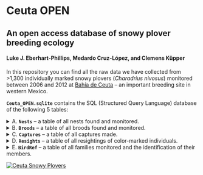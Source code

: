 # Ceuta OPEN
## An open access database of snowy plover breeding ecology
#### Luke J. Eberhart-Phillips, Medardo Cruz-López, and Clemens Küpper

In this repository you can find all the raw data we have collected from >1,300 individually marked snowy plovers (_Charadrius nivosus_) monitored between 2006 and 2012 at [Bahía de Ceuta](https://www.google.com/maps/@23.9197739,-106.9668912,2358m/data=!3m1!1e3 "Google Map Satellite") – an important breeding site in western Mexico.

**`Ceuta_OPEN.sqlite`** contains the SQL (Structured Query Language) database of the following 5 tables:

  <details>
  <summary>A. <b><code>Nests</code></b> – a table of all nests found and monitored.</summary>
  
  Columns are defined as:
  1.	`species`: species of plover (all snowy plover in this case)
  2.	`population`: population at which nest was monitored (all Ceuta in this case)
  3.	`year`: year during which nest was monitored
  4.	`site`: site at which nest was monitored
  5.	`nest`: unique identifier of nest (unique within year and within site)
  6.	`ID`: a concatenation of `year`, `site`, and `nest` to make a unique value across sites and years
  7.	`easting`: UTM easting of nest
  8.	`northing`: UTM northing of nest
  9.	`utm`: UTM zone of nest
  10.	`found_date`: date nest was discovered (mdd format)
  11.	`found_time`: time nest was discovered (24h format)
  12.	`laying_date`: date nest was estimated to have been laid based on egg floatation scores (`float1`, `float2`, and `float3`; defined below)
  13.	`end_date`: date nest ended (mdd format; cause specified in `fate`)
  14.	`last_observation_alive`: date nest was last observed active
  15.	`fate`: fate of nest (e.g., hatched, predated, abandoned, etc.)
  16.	`male`: ring ID of male seen tending nest
  17.	`female`: ring ID of female seen tending nest
  18.	`no_chicks`: number of chicks hatched from nest
  19.	`clutch_size`: number of eggs found in nest
  20.	`length1`: length in millimeters of egg #1
  21.	`width1`: width in millimeters of egg #1 
  22.	`float1`: float score of egg #1 as defined on page 5 of [Székely, Kosztolányi, and Küpper (2008)](https://www.researchgate.net/publication/228494424_Practical_guide_for_investigating_breeding_ecology_of_Kentish_plover_Charadrius_alexandrinus "Practical guide for investigating breeding ecology of Kentish plover Charadrius alexandrinus")
  23.	`length2`: length in millimeters of egg #2
  24.	`width2`: width in millimeters of egg #2
  25.	`float2`: float score of egg #2 as defined on page 5 of [Székely, Kosztolányi, and Küpper (2008)](https://www.researchgate.net/publication/228494424_Practical_guide_for_investigating_breeding_ecology_of_Kentish_plover_Charadrius_alexandrinus "Practical guide for investigating breeding ecology of Kentish plover Charadrius alexandrinus")
  26.	`length3`: length in millimeters of egg #3
  27.	`width3`: width in millimeters of egg #3
  28.	`float3`: float score of egg #3 as defined on page 5 of [Székely, Kosztolányi, and Küpper (2008)](https://www.researchgate.net/publication/228494424_Practical_guide_for_investigating_breeding_ecology_of_Kentish_plover_Charadrius_alexandrinus "Practical guide for investigating breeding ecology of Kentish plover Charadrius alexandrinus")
  29.	`photo`: indication if a photo of nest was taken (1) or not (0)
  30.	`observer`: initials of observer who found nest
  31.	`comments`: miscellaneous comments pertinent to nest's observation
  </details>
  
  <details>
  <summary>B. <b><code>Broods</code></b> – a table of all broods found and monitored.</summary>
  
  Columns are defined as:
  1.	`species`: species of plover (all snowy plover in this case)
  2.	`population`: population at which brood was observed (all Ceuta in this case)
  3.	`year`: year during which brood was observed
  4.	`site`: site at which brood was observed
  5.	`brood`: unique identifier of brood (unique within year and within site). Broods originating from known nests retain the `nest` identifier found in the **`Nests`** table, whereas broods hatching from unknown nests have a negative identifier (e.g., `-2`)
  6.	`ID`: a concatenation of `year`, `site`, and `nest` to make a unique value across sites and years
  7.	`easting`: UTM easting of brood observation
  8.	`northing`: UTM northing of brood observation
  9.	`utm`: UTM zone of brood observation
  10.	`date`: date brood observation was made (mdd format)
  11.	`time`: time brood observation was made (24h format)
  12.	`distance`: estimated distance in meters between brood and observer
  13.	`degree`: estimated bearing of brood relative to observer (i.e., the number of degrees in the angle measured in a clockwise direction from the north line to the line joining the observer to the brood)
  14.	`parents`: parents attending brood at time of observation (0 = no parent present; 1 = one parent (not identified whether male or female); 2 = female only (2+ when female certainly identified, whilst male uncertain); 3 = male only (3+, i.e., opposite of 2+); 4 = both present)
  15.	`male`: ring ID of male observed tending brood
  16.	`female`: ring ID of female observed tending brood
  17.	`chicks`: number of chicks observed in brood
  18.	`chick_codes`: color ring combinations of all chicks observed (individuals seperated by a comma). The scheme can be noted as XX.XX|XX.XX where X indicates a color (or metal) ring, the full stop marks the position of 'knee-joint' and the pipe divides the left and right leg. Thus the readout is "left above . left below | right above . right below". See page 9 of [Székely, Kosztolányi, and Küpper (2008)](https://www.researchgate.net/publication/228494424_Practical_guide_for_investigating_breeding_ecology_of_Kentish_plover_Charadrius_alexandrinus "Practical guide for investigating breeding ecology of Kentish plover Charadrius alexandrinus") for more details.
  19.	`photo`: indication if a photo of the brood was taken (1) or not (0)
  20.	`observer`: initials of observer making brood observation
  21.	`comments`: miscellaneous comments pertinent to brood's observation
  </details>

  <details>
  <summary>C. <b><code>Captures</code></b> – a table of all captures made.</summary>
  
  Columns are defined as:
  1.	`species`: species of plover captured (all snowy plover in this case)
  2.	`population`: population at which capture was made (all Ceuta in this case)
  3.	`year`: year during which capture was made
  4.	`site`: site at which capture was made
  5.	`nest`: unique identifier of nest at which capture was made (unique within year and within site). If capture was made at a brood originating from a unknown nest, the ID is negative (e.g., `-2`).
  6.	`ID`: a concatenation of `year`, `site`, and `nest` to make a unique value
  7.	`ring`: alpha-numeric code of metal ring assigned to captured individual
  8.	`code`: color-ring combination assigned to captured individual. The scheme can be noted as XX.XX|XX.XX where X indicates a color (or metal) ring, the full stop marks the position of 'knee-joint' and the pipe divides the left and right leg. Thus the readout is "left above . left below | right above . right below". See page 9 of [Székely, Kosztolányi, and Küpper (2008)](https://www.researchgate.net/publication/228494424_Practical_guide_for_investigating_breeding_ecology_of_Kentish_plover_Charadrius_alexandrinus "Practical guide for investigating breeding ecology of Kentish plover Charadrius alexandrinus") for more details.
  9.	`age`: age of captured individual (J = juvenile (chicks and first-years), A = adult (second years and older))
  10.	`sex`: sex of captured individual (F = female, M = males, J = unknown sexed juvenile)
  11.	`easting`: UTM easting of capture
  12.	`northing`: UTM northing of capture
  13.	`utm`: UTM zone of capture
  14.	`date`: date capture was made (mdd format)
  15.	`time`: time capture was made (24h format)
  16.	`parents`: parents attending captured individual (if `age` = "J") at time of observation (0 = no parent present; 1 = one parent (not identified whether male or female); 2 = female only (2+ when female certainly identified, whilst male uncertain); 3 = male only (3+, i.e., opposite of 2+); 4 = both present)
  17.	`weight`: weight in grams of captured individual
  18.	`bill`: length in millimeters of upper mandible of captured individual. Measured as the distance between the tip of the forehead feathering at the base of the upper bill, along the ridge of the culmen, and the tip of the bill (also known as the "exposed culmen" measurement; _sensu_ page 8 of Pyle, P. 1997. Identification guide to North American birds. Part 1, Columbidae to Ploceidae. State Creek Press, Bolinas, CA)
  19.	`left_tarsus`: length in millimeters of left tarsus of captured individual. Measured as the distance between the notch at the end of the lateral condyle of the tibiotarsus on the backside of the leg, to the last tarsal scute on the front of the leg at the base of the foot (also known as the "outside tarsus" or "diagonal tarsus" measurement; _sensu_ page 11 of Pyle, P. 1997. Identification guide to North American birds. Part 1, Columbidae to Ploceidae. State Creek Press, Bolinas, CA)
  20.	`right_tarsus`: same as `left_tarsus` measurement above but for right leg of captured individual
  21.	`left_wing`: length in millimeters of left wing of captured individual. Measured as the distance from the carpal joint (the bed of the wing) to the longest primary feather whilst flattening the wing and straightening the primaries (also known as the "maximum flat" or "flattened and straightened" measurement; _sensu_ page 6 of Pyle, P. 1997. Identification guide to North American birds. Part 1, Columbidae to Ploceidae. State Creek Press, Bolinas, CA)
  22.	`right_wing`: same as `left_wing` measurement above but for right wing of captured individual
  23.	`blood`: indication if blood from captured individual was collected (1) or not (0)
  24.	`moult`: primary molt score of captured individual. Scored as a the stage of the moult and the number of feathers at that stage. See [Ringers' Manual, British Trust for Ornithology, Thetford](https://www.bto.org/sites/default/files/u17/downloads/about/resources/primary-moult.pdf "Moult Scoring") for more details.
  25.	`fat`: fat score of captured individual, scored as the amount of visible fat in the furcular region or tracheal pit. See [Ringers' Manual, British Trust for Ornithology, Thetford](https://www.bto.org/sites/default/files/u17/downloads/about/resources/Fat%20score.pdf "Fat Scores") for more details.
  26.	`lice`: indication if feather lice from captured individual were collected (1) or not (0)
  27.	`fecal`: indication if faeces from captured individual was collected (1) or not (0)
  28.	`photo`: indication if a photo of captured individual was taken (1) or not (0)
  29.	`observer`: initials of observer making capture
  30.	`comments`: miscellaneous comments pertinent to capture event
  </details>

  <details>
  <summary>D. <b><code>Resights</code></b> – a table of all resightings of color-marked individuals.</summary>
  
  Columns are defined as:
  1.	`species`: species of plover (all snowy plover in this case)
  2.	`population`: population at which resighting was made (all Ceuta in this case)
  3.	`year`: year during which resighting was made
  4.	`site`: site at which resighting was made
  5.	`easting`: UTM easting of observer's location while resighting
  6.	`northing`: UTM northing of observer's location while resighting
  7.	`utm`: UTM zone of observer's location while resighting
  8.	`date`: date resighting was made (mdd format)
  9.	`time`: time resighting was made (24h format)
  10.	`distance`: estimated distance in meters between resighted bird and observer
  11.	`degree`: estimated bearing of resighted bird relative to the observer (i.e., the number of degrees in the angle measured in a clockwise direction from the north line to the line joining the observer to the brood)
  12.	`code`: color-ring combination of the resighted individual. The scheme can be noted as XX.XX|XX.XX where X indicates a color (or metal) ring, the full stop marks the position of 'knee-joint' and the pipe divides the left and right leg. Thus the readout is "left above . left below | right above . right below". See page 9 of [Székely, Kosztolányi, and Küpper (2008)](https://www.researchgate.net/publication/228494424_Practical_guide_for_investigating_breeding_ecology_of_Kentish_plover_Charadrius_alexandrinus "Practical guide for investigating breeding ecology of Kentish plover Charadrius alexandrinus") for more details.
  13.	`sex`: sex of the resighted individual
  14.	`census`: indication if the resighting was conducted as part of a census count (1) or not (0)
  15.	`observer`: initials of observer making resighting
  16.	`comments`: miscellaneous comments pertinent to the resighting
  </details>
  
  
  <details>
  <summary>E. <b><code>BirdRef</code></b> – a table of all families monitored and the identification of their members.</summary>

  Columns are defined as:
  1.	`species`: species of plover (all snowy plover in this case)
  2.	`population`: population at which family was observed (all Ceuta in this case)
  3.	`year`: year during which family was observed
  4.	`site`: site at which family was observed
  5.	`family`: unique identified of family (unique within year and within site). Families found as a nests retain `nest` ID found in **`Nests`** table, whereas families found as broods hatching from unknown nests have a negative `brood` ID (e.g., `-2`) found in **`Broods`** table)
  6.	`ID`: a concatenation of `year`, `site`, and `nest` to make a unique value across all sites and years
  7.	`laying_date`: date nest was estimated to have been laid based on egg floatation scores (`float1`, `float2`, and `float3`)
  8.	`hatching_date`: date nest hatched (mdd format; "NA" if nest `fate` was other than "HATCH" in **`Nests`** table)
  9.	`male`: ring ID of male parent observed with nest/brood
  10.	`female`: ring ID of female parent observed with nest/brood
  11.	`chick1`: ring ID of first chick seen in brood
  12.	`chick2`: ring ID of second chick seen in brood
  13.	`chick3`: ring ID of third chick seen in brood
  14.	`exp`: indication if family was part of an experiment
  15.	`type`: indication of type of experiement conducted
  16.	`manip`: date of the experimental manipulation (in mdd format)
  </details>
  
[![Ceuta Snowy Plovers](https://lukeeberhartphillips.files.wordpress.com/2019/03/ceuta_logo.png)](https://www.youtube.com/watch?v=h4OxHZXADA8)